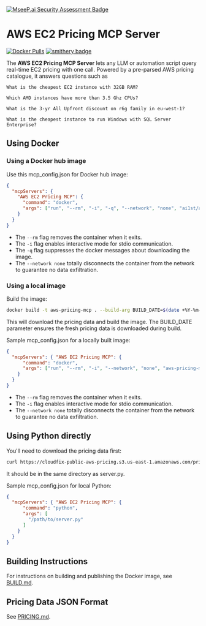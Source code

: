 [![MseeP.ai Security Assessment Badge](https://mseep.net/pr/trilogy-group-aws-pricing-mcp-badge.png)](https://mseep.ai/app/trilogy-group-aws-pricing-mcp)

# AWS EC2 Pricing MCP Server
[![Docker Pulls](https://img.shields.io/docker/pulls/ai1st/aws-pricing-mcp)](https://hub.docker.com/r/ai1st/aws-pricing-mcp) [![smithery badge](https://smithery.ai/badge/@trilogy-group/aws-pricing-mcp)](https://smithery.ai/server/@trilogy-group/aws-pricing-mcp)

The **AWS EC2 Pricing MCP Server** lets any LLM or automation script query real-time EC2 pricing with one call. Powered by a pre-parsed AWS pricing catalogue, it answers questions such as

```What is the cheapest EC2 instance with 32GB RAM?```

```Which AMD instances have more than 3.5 Ghz CPUs?```

```What is the 3-yr All Upfront discount on r6g family in eu-west-1?```

```What is the cheapest instance to run Windows with SQL Server Enterprise?```

## Using Docker

### Using a Docker hub image

Use this mcp_config.json for Docker hub image:

```json
{
  "mcpServers": {
    "AWS EC2 Pricing MCP": {
      "command": "docker",
      "args": ["run", "--rm", "-i", "-q", "--network", "none", "ai1st/aws-pricing-mcp"]
    }
  }
}
```
- The `--rm` flag removes the container when it exits.
- The `-i` flag enables interactive mode for stdio communication.
- The `-q` flag suppresses the docker messages about downloading the image.
- The `--network none` totally disconnects the container from the network to guarantee no data exfiltration.

### Using a local image

Build the image:

```bash
docker build -t aws-pricing-mcp . --build-arg BUILD_DATE=$(date +%Y-%m-%d)
```
This will download the pricing data and build the image. The BUILD_DATE parameter ensures the fresh pricing data is downloaded during build.

Sample mcp_config.json for a locally built image:

```json
{
  "mcpServers": { "AWS EC2 Pricing MCP": {
      "command": "docker",
      "args": ["run", "--rm", "-i", "--network", "none", "aws-pricing-mcp"]
    }
  }
}
```

- The `--rm` flag removes the container when it exits.
- The `-i` flag enables interactive mode for stdio communication.
- The `--network none` totally disconnects the container from the network to guarantee no data exfiltration.

## Using Python directly

You'll need to download the pricing data first:

```bash
curl https://cloudfix-public-aws-pricing.s3.us-east-1.amazonaws.com/pricing/ec2_pricing.json.gz | gunzip > ec2_pricing.json
```

It should be in the same directory as server.py.

Sample mcp_config.json for local Python:

```json
{
  "mcpServers": { "AWS EC2 Pricing MCP": {
      "command": "python",
      "args": [
        "/path/to/server.py"
      ]
    }
  }
}
```


## Building Instructions

For instructions on building and publishing the Docker image, see [BUILD.md](BUILD.md).

## Pricing Data JSON Format

See [PRICING.md](PRICING.md).
